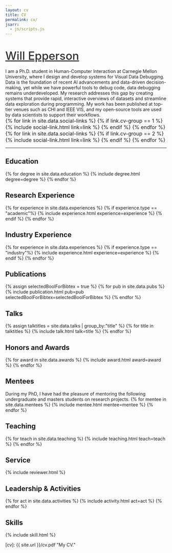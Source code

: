 ```yaml
---
layout: cv
title: CV
permalink: cv/
jsarr:
  - js/scripts.js
---
```


<!-- <div>
	<a href="{{ site.url }}"> <img class="title-logo" src="/images/share.png"> </a>
</div> -->

<h1><a style="color: #313131; font-weight: 500; font-size: 1.25em" href="https://www.willepperson.com">Will Epperson</a></h1>

<!-- <span class="cv-subtitle">
</span> -->

<span class="cv-max-width">
I am a Ph.D. student in Human-Computer Interaction at Carnegie Mellon University, where I design and develop systems for Visual Data Debugging. Data is the foundation of recent AI advancements and data-driven decision-making, yet while we have powerful tools to debug code, data debugging remains underdeveloped. My research addresses this gap by creating systems that provide rapid, interactive overviews of datasets and streamline data exploration during programming. My work has been published at top-tier venues such as CHI and IEEE VIS, and my open-source tools are used by data scientists to support their workflows.
</span>

<div class="cv-image-links-wrapper" style="font-size: 16px;">
	<div class="cv-image-links">
		{% for link in site.data.social-links %}
			{% if link.cv-group == 1 %}
				{% include social-link.html link=link %}
			{% endif %}
		{% endfor %}
	</div>
	<div class="cv-image-links">
		{% for link in site.data.social-links %}
			{% if link.cv-group == 2 %}
				{% include social-link.html link=link %}
			{% endif %}
		{% endfor %}
	</div>
</div>

---

## Education

{% for degree in site.data.education %}
{% include degree.html degree=degree %}
{% endfor %}

## Research Experience

{% for experience in site.data.experiences %}
{% if experience.type == "academic"%}
{% include experience.html experience=experience %}
{% endif %}
{% endfor %}

## Industry Experience

{% for experience in site.data.experiences %}
{% if experience.type == "industry"%}
{% include experience.html experience=experience %}
{% endif %}
{% endfor %}

## Publications

{% assign selectedBoolForBibtex = true %}
{% for pub in site.data.pubs %}
{% include publication.html pub=pub selectedBoolForBibtex=selectedBoolForBibtex %}
{% endfor %}

## Talks

{% assign talktitles = site.data.talks | group_by:"title" %}
{% for title in talktitles %}
{% include talk.html talk=title %}
{% endfor %}

## Honors and Awards

{% for award in site.data.awards %}
{% include award.html award=award %}
{% endfor %}

## Mentees

<span class="cv-max-width">
During my PhD, I have had the pleasure of mentoring the following undergraduate and masters students on research projects.
</span>
{% for mentee in site.data.mentees %}
{% include mentee.html mentee=mentee %}
{% endfor %}

## Teaching

{% for teach in site.data.teaching %}
{% include teaching.html teach=teach %}
{% endfor %}

## Service

{% include reviewer.html %}

## Leadership & Activities

{% for act in site.data.activities %}
{% include activity.html act=act %}
{% endfor %}

<!-- ## Sample Projects

{% for project in site.data.projects %}
{% include project.html project=project %}
{% endfor %}

-->

## Skills

{% include skill.html %}

[cv]: {{ site.url }}/cv.pdf "My CV."
